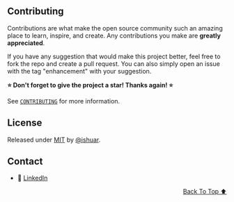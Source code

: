 <!-- CONTRIBUTING -->
## Contributing

Contributions are what make the open source community such an amazing place to learn, inspire, and create. Any contributions you make are **greatly appreciated**.

If you have any suggestion that would make this project better, feel free to  fork the repo and create a pull request. You can also simply open an issue with the tag "enhancement" with your suggestion.

**⭐️ Don't forget to give the project a star! Thanks again! ⭐️**

See [`CONTRIBUTING`](/CONTRIBUTING.md) for more information.


<!-- LICENSE -->
## License

Released under [MIT](/LICENSE) by [@ishuar](https://github.com/ishuar).

<!-- CONTACT -->
## Contact

- 👯 [LinkedIn](https://linkedin.com/in/ishuar)

<p align="right"><a href="#top">Back To Top ⬆️</a></p>

<!-- MARKDOWN LINKS & IMAGES -->
<!-- https://www.markdownguide.org/basic-syntax/#reference-style-links -->

[contributors-url]: https://github.com/ishuar/terraform-aws-vpc/graphs/contributors
[contributors-shield]: https://img.shields.io/github/contributors/ishuar/terraform-aws-vpc?style=for-the-badge

[forks-url]: https://github.com/ishuar/terraform-aws-vpc/network/members
[forks-shield]: https://img.shields.io/github/forks/ishuar/terraform-aws-vpc?style=for-the-badge

[stars-url]: https://github.com/ishuar/terraform-aws-vpc/stargazers
[stars-shield]: https://img.shields.io/github/stars/ishuar/terraform-aws-vpc?style=for-the-badge

[issues-url]: https://github.com/ishuar/terraform-aws-vpc/issues
[issues-shield]: https://img.shields.io/github/issues/ishuar/terraform-aws-vpc?style=for-the-badge

[license-url]: https://github.com/ishuar/terraform-aws-vpc/blob/main/LICENSE
[license-shield]: https://img.shields.io/github/license/ishuar/terraform-aws-vpc?style=for-the-badge